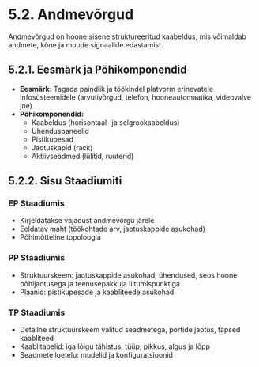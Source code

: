 # 5.2. Andmevõrgud

Andmevõrgud on hoone sisene struktureeritud kaabeldus, mis võimaldab andmete, kõne ja muude signaalide edastamist.

## 5.2.1. Eesmärk ja Põhikomponendid

* **Eesmärk:** Tagada paindlik ja töökindel platvorm erinevatele infosüsteemidele (arvutivõrgud, telefon, hooneautomaatika, videovalve jne)
* **Põhikomponendid:**
    * Kaabeldus (horisontaal- ja selgrookaabeldus)
    * Ühenduspaneelid
    * Pistikupesad
    * Jaotuskapid (rack)
    * Aktiivseadmed (lülitid, ruuterid)

## 5.2.2. Sisu Staadiumiti

### EP Staadiumis
* Kirjeldatakse vajadust andmevõrgu järele
* Eeldatav maht (töökohtade arv, jaotuskappide asukohad)
* Põhimõtteline topoloogia

### PP Staadiumis
* Struktuurskeem: jaotuskappide asukohad, ühendused, seos hoone põhijaotusega ja teenusepakkuja liitumispunktiga
* Plaanid: pistikupesade ja kaabliteede asukohad

### TP Staadiumis
* Detailne struktuurskeem valitud seadmetega, portide jaotus, täpsed kaabliteed
* Kaablitabelid: iga lõigu tähistus, tüüp, pikkus, algus ja lõpp
* Seadmete loetelu: mudelid ja konfiguratsioonid
